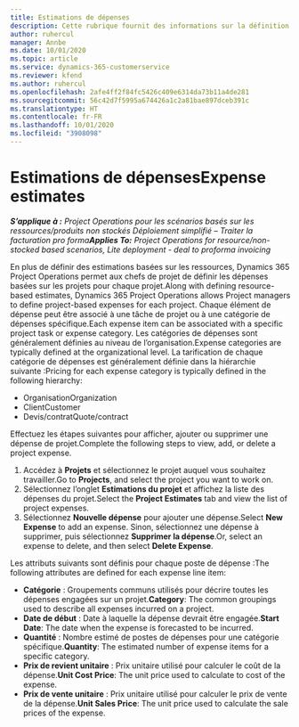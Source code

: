 ```yaml
---
title: Estimations de dépenses
description: Cette rubrique fournit des informations sur la définition ou l’estimation des dépenses liées au projet.
author: ruhercul
manager: Annbe
ms.date: 10/01/2020
ms.topic: article
ms.service: dynamics-365-customerservice
ms.reviewer: kfend
ms.author: ruhercul
ms.openlocfilehash: 2afe4ff2f84fc5426c409e6314da73b11a4de281
ms.sourcegitcommit: 56c42d7f5995a674426a1c2a81bae897dceb391c
ms.translationtype: HT
ms.contentlocale: fr-FR
ms.lasthandoff: 10/01/2020
ms.locfileid: "3908098"
---
```

# <a name="expense-estimates"></a><span data-ttu-id="22bd2-103">Estimations de dépenses</span><span class="sxs-lookup"><span data-stu-id="22bd2-103">Expense estimates</span></span>
<span data-ttu-id="22bd2-104">_**S’applique à :** Project Operations pour les scénarios basés sur les ressources/produits non stockés Déploiement simplifié – Traiter la facturation pro forma_</span><span class="sxs-lookup"><span data-stu-id="22bd2-104">_**Applies To:** Project Operations for resource/non-stocked based scenarios, Lite deployment - deal to proforma invoicing_</span></span>

<span data-ttu-id="22bd2-105">En plus de définir des estimations basées sur les ressources, Dynamics 365 Project Operations permet aux chefs de projet de définir les dépenses basées sur les projets pour chaque projet.</span><span class="sxs-lookup"><span data-stu-id="22bd2-105">Along with defining resource-based estimates, Dynamics 365 Project Operations allows Project managers to define project-based expenses for each project.</span></span> <span data-ttu-id="22bd2-106">Chaque élément de dépense peut être associé à une tâche de projet ou à une catégorie de dépenses spécifique.</span><span class="sxs-lookup"><span data-stu-id="22bd2-106">Each expense item can be associated with a specific project task or expense category.</span></span> <span data-ttu-id="22bd2-107">Les catégories de dépenses sont généralement définies au niveau de l’organisation.</span><span class="sxs-lookup"><span data-stu-id="22bd2-107">Expense categories are typically defined at the organizational level.</span></span> <span data-ttu-id="22bd2-108">La tarification de chaque catégorie de dépenses est généralement définie dans la hiérarchie suivante :</span><span class="sxs-lookup"><span data-stu-id="22bd2-108">Pricing for each expense category is typically defined in the following hierarchy:</span></span>

- <span data-ttu-id="22bd2-109">Organisation</span><span class="sxs-lookup"><span data-stu-id="22bd2-109">Organization</span></span>
- <span data-ttu-id="22bd2-110">Client</span><span class="sxs-lookup"><span data-stu-id="22bd2-110">Customer</span></span>
- <span data-ttu-id="22bd2-111">Devis/contrat</span><span class="sxs-lookup"><span data-stu-id="22bd2-111">Quote/contract</span></span>

<span data-ttu-id="22bd2-112">Effectuez les étapes suivantes pour afficher, ajouter ou supprimer une dépense de projet.</span><span class="sxs-lookup"><span data-stu-id="22bd2-112">Complete the following steps to view, add, or delete a project expense.</span></span>

1. <span data-ttu-id="22bd2-113">Accédez à **Projets** et sélectionnez le projet auquel vous souhaitez travailler.</span><span class="sxs-lookup"><span data-stu-id="22bd2-113">Go to **Projects**, and select the project you want to work on.</span></span>
2. <span data-ttu-id="22bd2-114">Sélectionnez l’onglet **Estimations du projet** et affichez la liste des dépenses du projet.</span><span class="sxs-lookup"><span data-stu-id="22bd2-114">Select the **Project Estimates** tab and view the list of project expenses.</span></span>
3. <span data-ttu-id="22bd2-115">Sélectionnez **Nouvelle dépense** pour ajouter une dépense.</span><span class="sxs-lookup"><span data-stu-id="22bd2-115">Select **New Expense** to add an expense.</span></span> <span data-ttu-id="22bd2-116">Sinon, sélectionnez une dépense à supprimer, puis sélectionnez **Supprimer la dépense**.</span><span class="sxs-lookup"><span data-stu-id="22bd2-116">Or, select an expense to delete, and then select **Delete Expense**.</span></span>

<span data-ttu-id="22bd2-117">Les attributs suivants sont définis pour chaque poste de dépense :</span><span class="sxs-lookup"><span data-stu-id="22bd2-117">The following attributes are defined for each expense line item:</span></span>

- <span data-ttu-id="22bd2-118">**Catégorie** : Groupements communs utilisés pour décrire toutes les dépenses engagées sur un projet.</span><span class="sxs-lookup"><span data-stu-id="22bd2-118">**Category**: The common groupings used to describe all expenses incurred on a project.</span></span>
- <span data-ttu-id="22bd2-119">**Date de début** : Date à laquelle la dépense devrait être engagée.</span><span class="sxs-lookup"><span data-stu-id="22bd2-119">**Start Date**: The date when the expense is forecasted to be incurred.</span></span>
- <span data-ttu-id="22bd2-120">**Quantité** : Nombre estimé de postes de dépenses pour une catégorie spécifique.</span><span class="sxs-lookup"><span data-stu-id="22bd2-120">**Quantity**: The estimated number of expense items for a specific category.</span></span>
- <span data-ttu-id="22bd2-121">**Prix de revient unitaire** : Prix unitaire utilisé pour calculer le coût de la dépense.</span><span class="sxs-lookup"><span data-stu-id="22bd2-121">**Unit Cost Price**: The unit price used to calculate to cost of the expense.</span></span>
- <span data-ttu-id="22bd2-122">**Prix de vente unitaire** : Prix unitaire utilisé pour calculer le prix de vente de la dépense.</span><span class="sxs-lookup"><span data-stu-id="22bd2-122">**Unit Sales Price**: The unit price used to calculate the sale prices of the expense.</span></span>

